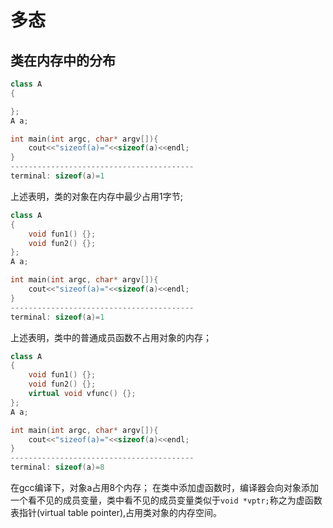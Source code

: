 # 多态
## 类在内存中的分布
```cpp
class A
{

};
A a;

int main(int argc, char* argv[]){
    cout<<"sizeof(a)="<<sizeof(a)<<endl;
}
-----------------------------------------
terminal: sizeof(a)=1
```
上述表明，类的对象在内存中最少占用1字节;

```cpp
class A
{
    void fun1() {};
    void fun2() {};
};
A a;

int main(int argc, char* argv[]){
    cout<<"sizeof(a)="<<sizeof(a)<<endl;
}
-----------------------------------------
terminal: sizeof(a)=1
```
上述表明，类中的普通成员函数不占用对象的内存；

```cpp
class A
{
    void fun1() {};
    void fun2() {};
    virtual void vfunc() {};
};
A a;

int main(int argc, char* argv[]){
    cout<<"sizeof(a)="<<sizeof(a)<<endl;
}
-----------------------------------------
terminal: sizeof(a)=8
```
在gcc编译下，对象a占用8个内存；
在类中添加虚函数时，编译器会向对象添加一个看不见的成员变量，类中看不见的成员变量类似于`void *vptr;`称之为虚函数表指针(virtual table pointer),占用类对象的内存空间。